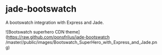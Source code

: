 # jade-bootswatch
A bootswatch integration with Express and Jade.

![Bootswatch superhero CDN theme](https://raw.github.com/ponsfrilus/jade-bootswatch
/master//public/images/Bootswatch_SuperHero_with_Express_and_Jade.png)
